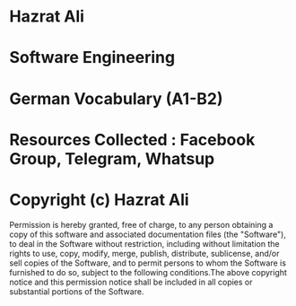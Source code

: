 # Hazrat Ali

# Software Engineering

# German Vocabulary (A1-B2)

# Resources Collected : Facebook Group, Telegram, Whatsup

# Copyright (c) Hazrat Ali

Permission is hereby granted, free of charge, to any person obtaining a copy
of this software and associated documentation files (the "Software"), to deal
in the Software without restriction, including without limitation the rights
to use, copy, modify, merge, publish, distribute, sublicense, and/or sell
copies of the Software, and to permit persons to whom the Software is
furnished to do so, subject to the following conditions.The above copyright notice and this permission notice shall be included in all
copies or substantial portions of the Software.
